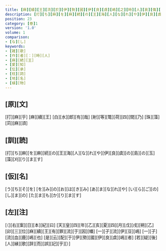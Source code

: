 ```yaml
---
title: [麻][續][王][流][於][伊][勢][國][伊][良][虞][嶋][之][時][人][哀][傷][作][歌]
description: [打][ち][麻][を][麻][続][の][王][海][人][な][れ][や][伊][良][虞][の][島][の][玉][藻][刈][り][ま][す]
position: 23
category: [巻]1
version: '1.0'
volume: 1
comparison:
- [な][し]
keywords:
- [雑][歌]
- [作][者][：][時][人]
- [麻][続][王]
- [愛][知]
- [伝][承]
- [枕][詞]
- [地][名]
- [植][物]
---
```


## [原][文]

[打][麻][乎] [麻][續][王] [白][水][郎][有][哉] [射][等][篭][荷][四][間][乃] [珠][藻][苅][麻][須]

## [訓][読]

[打][ち][麻][を][麻][続][の][王][海][人][な][れ][や][伊][良][虞][の][島][の][玉][藻][刈][り][ま][す]

## [仮][名]

[う][ち][そ][を] [を][み][の][お][ほ][き][み] [あ][ま][な][れ][や] [い][ら][ご][の][し][ま][の] [た][ま][も][か][り][ま][す]

## [左][注]

[（][右][案][日][本][紀][曰] [天][皇][四][年][乙][亥][夏][四][月][戊][戌][朔][乙][卯][三][位][麻][續][王][有][罪][流][于][因][幡] [一][子][流][伊][豆][嶋] [一][子][流][血][鹿][嶋][也] [是][云][配][于][伊][勢][國][伊][良][虞][嶋][者] [若][疑][後][人][縁][歌][辞][而][誤][記][乎][）]
